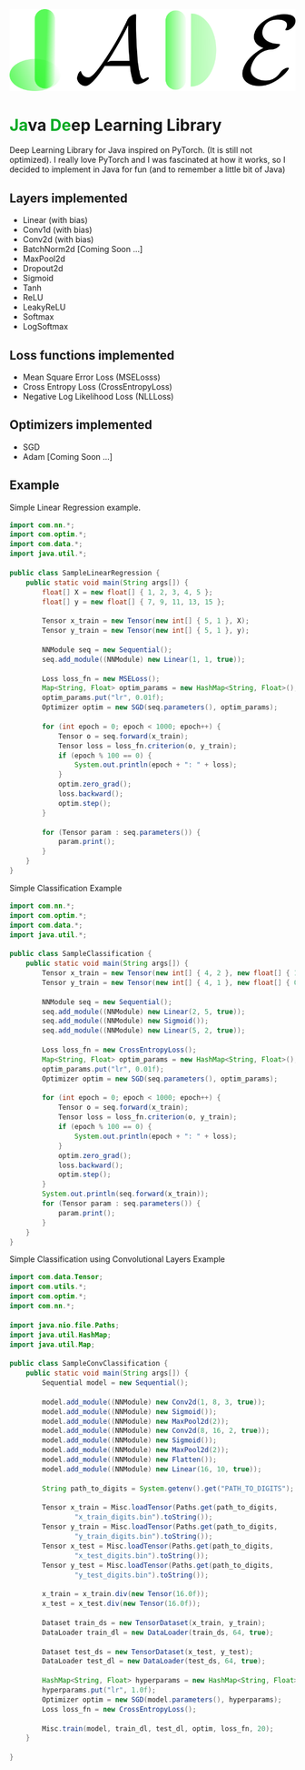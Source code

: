 ![jade_logo](https://raw.githubusercontent.com/elvin-mark/jade/main/images/jade_logo.png)
# <span style="color:#00aa22">**Ja**</span>va <span style="color:#00aa22">**De**</span>ep Learning Library
Deep Learning Library for Java inspired on PyTorch. (It is still not optimized). I really love PyTorch and I was fascinated at how it works, so I decided to implement in Java for fun (and to remember a little bit of Java)

## Layers implemented
- Linear (with bias)
- Conv1d (with bias)
- Conv2d (with bias)
- BatchNorm2d [Coming Soon ...]
- MaxPool2d
- Dropout2d
- Sigmoid
- Tanh
- ReLU
- LeakyReLU
- Softmax 
- LogSoftmax

## Loss functions implemented
- Mean Square Error Loss (MSELosss)
- Cross Entropy Loss (CrossEntropyLoss) 
- Negative Log Likelihood Loss (NLLLoss) 

## Optimizers implemented
- SGD
- Adam [Coming Soon ...]

## Example

Simple Linear Regression example.

```Java
import com.nn.*;
import com.optim.*;
import com.data.*;
import java.util.*;

public class SampleLinearRegression {
    public static void main(String args[]) {
        float[] X = new float[] { 1, 2, 3, 4, 5 };
        float[] y = new float[] { 7, 9, 11, 13, 15 };

        Tensor x_train = new Tensor(new int[] { 5, 1 }, X);
        Tensor y_train = new Tensor(new int[] { 5, 1 }, y);

        NNModule seq = new Sequential();
        seq.add_module((NNModule) new Linear(1, 1, true));

        Loss loss_fn = new MSELoss();
        Map<String, Float> optim_params = new HashMap<String, Float>();
        optim_params.put("lr", 0.01f);
        Optimizer optim = new SGD(seq.parameters(), optim_params);

        for (int epoch = 0; epoch < 1000; epoch++) {
            Tensor o = seq.forward(x_train);
            Tensor loss = loss_fn.criterion(o, y_train);
            if (epoch % 100 == 0) {
                System.out.println(epoch + ": " + loss);
            }
            optim.zero_grad();
            loss.backward();
            optim.step();
        }

        for (Tensor param : seq.parameters()) {
            param.print();
        }
    }
}

``` 

Simple Classification Example
```Java
import com.nn.*;
import com.optim.*;
import com.data.*;
import java.util.*;

public class SampleClassification {
    public static void main(String args[]) {
        Tensor x_train = new Tensor(new int[] { 4, 2 }, new float[] { 1.0f, 5.0f, 2.0f, 4.0f, -1.f, -4.f, -2.f, -3.f });
        Tensor y_train = new Tensor(new int[] { 4, 1 }, new float[] { 0.0f, 0.0f, 1.0f, 1.0f });

        NNModule seq = new Sequential();
        seq.add_module((NNModule) new Linear(2, 5, true));
        seq.add_module((NNModule) new Sigmoid());
        seq.add_module((NNModule) new Linear(5, 2, true));

        Loss loss_fn = new CrossEntropyLoss();
        Map<String, Float> optim_params = new HashMap<String, Float>();
        optim_params.put("lr", 0.01f);
        Optimizer optim = new SGD(seq.parameters(), optim_params);

        for (int epoch = 0; epoch < 1000; epoch++) {
            Tensor o = seq.forward(x_train);
            Tensor loss = loss_fn.criterion(o, y_train);
            if (epoch % 100 == 0) {
                System.out.println(epoch + ": " + loss);
            }
            optim.zero_grad();
            loss.backward();
            optim.step();
        }
        System.out.println(seq.forward(x_train));
        for (Tensor param : seq.parameters()) {
            param.print();
        }
    }
}

```

Simple Classification using Convolutional Layers Example
```Java
import com.data.Tensor;
import com.utils.*;
import com.optim.*;
import com.nn.*;

import java.nio.file.Paths;
import java.util.HashMap;
import java.util.Map;

public class SampleConvClassification {
    public static void main(String args[]) {
        Sequential model = new Sequential();

        model.add_module((NNModule) new Conv2d(1, 8, 3, true));
        model.add_module((NNModule) new Sigmoid());
        model.add_module((NNModule) new MaxPool2d(2));
        model.add_module((NNModule) new Conv2d(8, 16, 2, true));
        model.add_module((NNModule) new Sigmoid());
        model.add_module((NNModule) new MaxPool2d(2));
        model.add_module((NNModule) new Flatten());
        model.add_module((NNModule) new Linear(16, 10, true));

        String path_to_digits = System.getenv().get("PATH_TO_DIGITS");

        Tensor x_train = Misc.loadTensor(Paths.get(path_to_digits,
                "x_train_digits.bin").toString());
        Tensor y_train = Misc.loadTensor(Paths.get(path_to_digits,
                "y_train_digits.bin").toString());
        Tensor x_test = Misc.loadTensor(Paths.get(path_to_digits,
                "x_test_digits.bin").toString());
        Tensor y_test = Misc.loadTensor(Paths.get(path_to_digits,
                "y_test_digits.bin").toString());

        x_train = x_train.div(new Tensor(16.0f));
        x_test = x_test.div(new Tensor(16.0f));

        Dataset train_ds = new TensorDataset(x_train, y_train);
        DataLoader train_dl = new DataLoader(train_ds, 64, true);

        Dataset test_ds = new TensorDataset(x_test, y_test);
        DataLoader test_dl = new DataLoader(test_ds, 64, true);

        HashMap<String, Float> hyperparams = new HashMap<String, Float>();
        hyperparams.put("lr", 1.0f);
        Optimizer optim = new SGD(model.parameters(), hyperparams);
        Loss loss_fn = new CrossEntropyLoss();

        Misc.train(model, train_dl, test_dl, optim, loss_fn, 20);
    }

}

```
